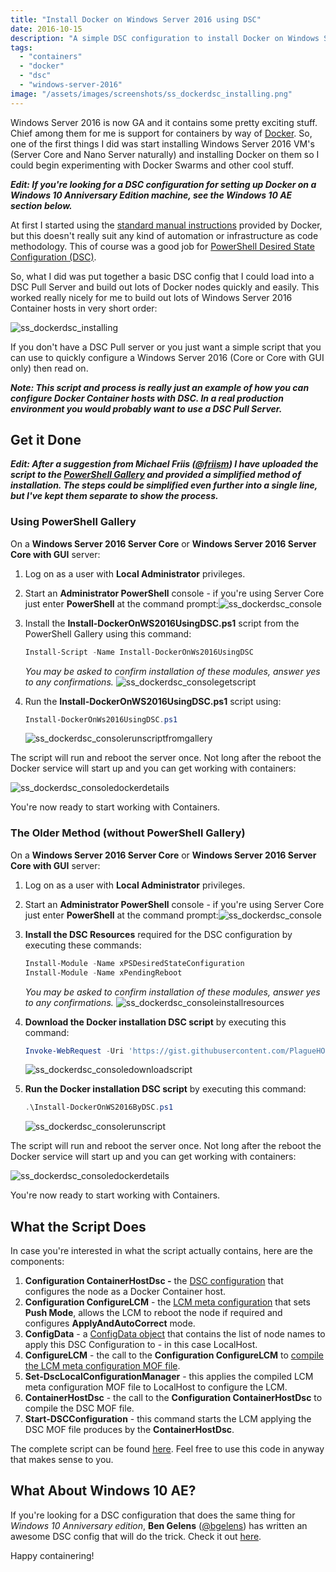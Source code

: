 ```yaml
---
title: "Install Docker on Windows Server 2016 using DSC"
date: 2016-10-15
description: "A simple DSC configuration to install Docker on Windows Server 2016."
tags:
  - "containers"
  - "docker"
  - "dsc"
  - "windows-server-2016"
image: "/assets/images/screenshots/ss_dockerdsc_installing.png"
---
```


Windows Server 2016 is now GA and it contains some pretty exciting stuff. Chief among them for me is support for containers by way of [Docker](http://www.docker.com/). So, one of the first things I did was start installing Windows Server 2016 VM's (Server Core and Nano Server naturally) and installing Docker on them so I could begin experimenting with Docker Swarms and other cool stuff.

_**Edit: If you're looking for a DSC configuration for setting up Docker on a Windows 10 Anniversary Edition machine, see the Windows 10 AE section below.**_

At first I started using the [standard manual instructions](https://blog.docker.com/2016/09/build-your-first-docker-windows-server-container) provided by Docker, but this doesn't really suit any kind of automation or infrastructure as code methodology. This of course was a good job for [PowerShell Desired State Configuration (DSC)](https://msdn.microsoft.com/en-us/powershell/dsc/overview).

So, what I did was put together a basic DSC config that I could load into a DSC Pull Server and build out lots of Docker nodes quickly and easily. This worked really nicely for me to build out lots of Windows Server 2016 Container hosts in very short order:

![ss_dockerdsc_installing](/assets/images/screenshots/ss_dockerdsc_installing.png)

If you don't have a DSC Pull server or you just want a simple script that you can use to quickly configure a Windows Server 2016 (Core or Core with GUI only) then read on.

**_Note: This script and process is really just an example of how you can configure Docker Container hosts with DSC. In a real production environment you would probably want to use a DSC Pull Server._**

## Get it Done

_**Edit: After a suggestion from Michael Friis ([@friism](https://twitter.com/friism)) I have uploaded the script to the [PowerShell Gallery](https://www.powershellgallery.com/packages/Install-DockerOnWS2016UsingDSC) and provided a simplified method of installation. The steps could be simplified even further into a single line, but I've kept them separate to show the process.**_

### Using PowerShell Gallery

On a **Windows Server 2016 Server Core** or **Windows Server 2016 Server Core with GUI** server:

1. Log on as a user with **Local Administrator** privileges.
1. Start an **Administrator PowerShell** console - if you're using Server Core just enter **PowerShell** at the command prompt:![ss_dockerdsc_console](/assets/images/screenshots/ss_dockerdsc_console.png)
1. Install the **Install-DockerOnWS2016UsingDSC.ps1** script from the PowerShell Gallery using this command: 

    ```powershell
    Install-Script -Name Install-DockerOnWs2016UsingDSC
    ```

    _You may be asked to confirm installation of these modules, answer yes to any confirmations._
    ![ss_dockerdsc_consolegetscript](/assets/images/screenshots/ss_dockerdsc_consolegetscript.png)
1. Run the **Install-DockerOnWS2016UsingDSC.ps1** script using:

    ```powershell
    Install-DockerOnWs2016UsingDSC.ps1
    ```

    ![ss_dockerdsc_consolerunscriptfromgallery](/assets/images/screenshots/ss_dockerdsc_consolerunscriptfromgallery.png)

The script will run and reboot the server once. Not long after the reboot the Docker service will start up and you can get working with containers:

![ss_dockerdsc_consoledockerdetails](/assets/images/screenshots/ss_dockerdsc_consoledockerdetails.png)

You're now ready to start working with Containers.

### The Older Method (without PowerShell Gallery)

On a **Windows Server 2016 Server Core** or **Windows Server 2016 Server Core with GUI** server:

1. Log on as a user with **Local Administrator** privileges.
1. Start an **Administrator PowerShell** console - if you're using Server Core just enter **PowerShell** at the command prompt:![ss_dockerdsc_console](/assets/images/screenshots/ss_dockerdsc_console.png)
1. **Install the DSC Resources** required for the DSC configuration by executing these commands: 

    ```powershell
    Install-Module -Name xPSDesiredStateConfiguration
    Install-Module -Name xPendingReboot
    ```

    _You may be asked to confirm installation of these modules, answer yes to any confirmations._
    ![ss_dockerdsc_consoleinstallresources](/assets/images/screenshots/ss_dockerdsc_consoleinstallresources.png)

1. **Download the Docker installation DSC script** by executing this command: 

    ```powershell
    Invoke-WebRequest -Uri 'https://gist.githubusercontent.com/PlagueHO/d9595cae1788f436b97bd4c90d50d72e/raw/1146baa2b1e0c8b3869004074b4c97bf71ce9c3c/Install-DockerOnWS2016ByDSC.ps1' -OutFile 'Install-DockerOnWS2016ByDSC.ps1'
    ```

    ![ss_dockerdsc_consoledownloadscript](/assets/images/screenshots/ss_dockerdsc_consoledownloadscript.png)

1. **Run the Docker installation DSC script** by executing this command: 

    ```powershell
    .\Install-DockerOnWS2016ByDSC.ps1
    ```

    ![ss_dockerdsc_consolerunscript](/assets/images/screenshots/ss_dockerdsc_consolerunscript.png)

The script will run and reboot the server once. Not long after the reboot the Docker service will start up and you can get working with containers:

![ss_dockerdsc_consoledockerdetails](/assets/images/screenshots/ss_dockerdsc_consoledockerdetails.png)

You're now ready to start working with Containers.

## What the Script Does

In case you're interested in what the script actually contains, here are the components:

1. **Configuration ContainerHostDsc -** the [DSC configuration](https://msdn.microsoft.com/en-us/powershell/dsc/configurations) that configures the node as a Docker Container host.
1. **Configuration ConfigureLCM** \- the [LCM meta configuration](https://msdn.microsoft.com/en-us/powershell/dsc/metaconfig) that sets **Push Mode**, allows the LCM to reboot the node if required and configures **ApplyAndAutoCorrect** mode.
1. **ConfigData** - a [ConfigData object](https://msdn.microsoft.com/en-us/powershell/dsc/configdata) that contains the list of node names to apply this DSC Configuration to - in this case LocalHost.
1. **ConfigureLCM** - the call to the **Configuration ConfigureLCM** to [compile the LCM meta configuration MOF file](https://msdn.microsoft.com/en-us/powershell/dsc/metaconfig).
1. **Set-DscLocalConfigurationManager** - this applies the compiled LCM meta configuration MOF file to LocalHost to configure the LCM.
1. **ContainerHostDsc** - the call to the **Configuration ContainerHostDsc** to compile the DSC MOF file.
1. **Start-DSCConfiguration** - this command starts the LCM applying the DSC MOF file produces by the **ContainerHostDsc**.

The complete script can be found [here](d9595cae1788f436b97bd4c90d50d72e). Feel free to use this code in anyway that makes sense to you.

## What About Windows 10 AE?

If you're looking for a DSC configuration that does the same thing for _Windows 10 Anniversary edition_, **Ben Gelens** ([@bgelens](https://twitter.com/bgelens)) has written an awesome DSC config that will do the trick. Check it out [here](https://gist.github.com/bgelens/152fdc075b6ffcf639da775958076c6a).

Happy containering!
